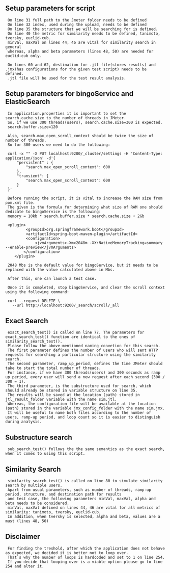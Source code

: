  ## Setup parameters for script
     On line 31 full path to the Jmeter folder needs to be defined 
     On line 32 index, used during the upload, needs to be defined
     On line 35 the structure that we will be searching for is defined. 
     On line 40 the metric for similarity needs to be defined, tanimoto, tversky, euclid-cub.
     minVal, maxVal on lines 44, 46 are vital for similarity search in general
     whereas, alpha and beta parameters (lines 48, 50) are needed for euclid-cub only.
    
     On lines 60 and 62, destination for .jtl file(stores results) and .jmx(has configurations for the given test script) needs to be defined. 
     .jtl file will be used for the test result analysis.
    
 ## Setup parameters for bingoService and ElasticSearch
     In application.properties it is important to set the search.cache.size to the number of threads in JMeter. 
     So, if we use 300 threads(users), search.cache.size=300 is expected. 
     search.buffer.size=120
     
     Also, search.max_open_scroll_context should be twice the size of number of threads.
     So for 300 users we need to do the following:
     
     curl -x "" -X PUT localhost:9200/_cluster/settings -H 'Content-Type: application/json' -d'{
         "persistent" : {
             "search.max_open_scroll_context": 600
         },
         "transient": {
             "search.max_open_scroll_context": 600
         }
     }'
     
     Before running the script, it is vital to increase the RAM size from pom.xml file. 
     The given is the formula for determining what size of RAM one should dedicate to bingoService is the following:
     memory = 10kb * search.buffer.size * search.cache.size + 2Gb
    
     <plugin>
             <groupId>org.springframework.boot</groupId>
             <artifactId>spring-boot-maven-plugin</artifactId>
             <configuration>
                 <jvmArguments>-Xmx2048m -XX:NativeMemoryTracking=summary --enable-preview</jvmArguments>
            </configuration>
        </plugin> 
        
     2048 Mbs is the default value for bingoService, but it needs to be replaced with the value calculated above in Mbs.
     
     After this, one can launch a test case. 
     
     Once it is completed, stop bingoService, and clear the scroll context using the following command:
     
     curl --request DELETE \
       --url http://localhost:9200/_search/scroll/_all
     
     
    
 ## Exact Search 
     exact_search_test() is called on line 77. The parameters for exact_search_test() function are identical to the ones of similarity_search_test(). 
     Please follow the above-mentioned naming convetion for this search.
     The first parameter defines the number of users who will sent HTTP requests for searching a particular structure using the similarity search. 
     The second parameter, ramp_up_period, defines the time JMeter should take to start the total number of threads. 
     For instance, if we have 300 threads(users) and 300 seconds as ramp up period, every user will send a new request after each second (300 / 300 = 1). 
     The third parameter, is the substructure used for search, which should already be stored in variable structure on line 35. 
     The results will be saved at the location (path) stored in jtl_result_folder variable with the name sim.jtl. 
     Whereas, the configuration file will be available at the location (path) stored in the variable jmx_config_folder with the name sim.jmx. 
     It will be useful to name both files according to the number of users, ramp-up period, and loop count so it is easier to distinguish during analysis. 
 
 ## Substructure search
     sub_search_test() follows the the same semantics as the exact search, when it comes to using this script. 

 ## Similarity Search  
     similarity_search_test() is called on line 80 to simulate similarity search by multiple users.
     Apart from usual parameters, such as number of threads, ramp-up period, structure, and destination path for results
     and test case, the following parameters minVal, maxVal, alpha and beta needs to be considered. 
     minVal, maxVal defined on lines 44, 46 are vital for all metrics of similarity: tanimoto, tversky, euclid-cub.
     In addition, when tversky is selected, alpha and beta, values are a must (lines 48, 50)

 ## Disclaimer
     For finding the treshold, after which the application does not behave as expected, we decided it is better not to loop over. 
     That`s why the number of loops is hardcoded and set to 1 on line 254. 
     If you decide that looping over is a viable option please go to line 254 and alter it.  
 
     

    
    